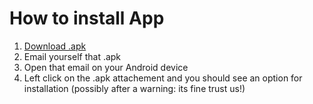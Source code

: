 # How to install App

1. [Download .apk](https://github.com/louiemontes/CS399_calculator/blob/master/app-debug.apk)
2. Email yourself that .apk
3. Open that email on your Android device
4. Left click on the .apk attachement and you should see an option for
   installation (possibly after a warning: its fine trust us!)
 
